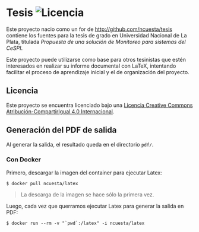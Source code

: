 # Tesis ![Licencia](https://i.creativecommons.org/l/by-sa/4.0/88x31.png)

Este proyecto nacio como un for de http://github.com/ncuesta/tesis contiene los
fuentes para la tesis de grado en Universidad Nacional de La Plata, titulada
*Propuesta de una solución de Monitoreo para sistemas del CeSPI*.

Este proyecto puede utilizarse como base para otros tesinistas que estén
interesados en realizar su informe documental con LaTeX, intentando facilitar el
proceso de aprendizaje inicial y el de organización del proyecto.

## Licencia

Este proyecto se encuentra licenciado bajo una [Licencia Creative Commons
Atribución-CompartirIgual 4.0 Internacional](http://creativecommons.org/licenses/by-sa/4.0/).

## Generación del PDF de salida

Al generar la salida, el resultado queda en el directorio `pdf/`.

### Con Docker

Primero, descargar la imagen del container para ejecutar Latex:

```console
$ docker pull ncuesta/latex
```

> La descarga de la imagen se hace sólo la primera vez.

Luego, cada vez que querramos ejecutar Latex para generar la salida en PDF:

```console
$ docker run --rm -v "`pwd`:/latex" -i ncuesta/latex
```
